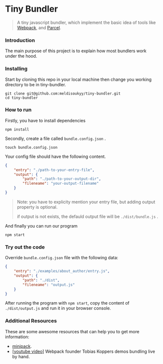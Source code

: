 # Tiny Bundler

> A tiny javascript bundler, which implement the basic idea of tools like [Webpack](https://github.com/webpack/webpack "Webpack Github Repo"), and [Parcel](https://github.com/parcel-bundler/parcel "Parcel Github Repo").

### Introduction

The main purpose of this project is to explain how most bundlers work under the hood.

### Installing

Start by cloning this repo in your local machine then change you working directory to be in tiny-bundler.

```shell
git clone git@github.com:meldisoukyy/tiny-bundler.git
cd tiny-bundler
```

### How to run

Firstly, you have to install dependencies

```shell
npm install
```

Secondly, create a file called `bundle.config.json` .

```shell
touch bundle.config.json
```

Your config file should have the following content.

```json
{
	"entry": "./path-to-your-entry-file",
	"output": {
		"path": "./path-to-your-output-dir",
		"fileneame": "your-output-filename"
	}
}
```

> Note: you have to explicity mention your entry file, but adding output property is optional.
>
> if output is not exists, the defauld output file will be `./dist/bundle.js` .

And finally you can run our program

```shell
npm start
```

### Try out the code

Override `bundle.config.json` file with the following data:

```json
{
	"entry": "./examples/about_author/entry.js",
	"output": {
		"path": "./dist",
		"fileneame": "output.js"
	}
}
```

After running the program with `npm start`, copy the content of `./dist/output.js` and run it in your browser console.

### Additional Resources

These are some awesome resources that can help you to get more information:

* [minipack](https://github.com/ronami/minipack).
* [[youtube video](https://www.youtube.com/watch?v=UNMkLHzofQI "Webpack founder Tobias Koppers demos bundling live by hand")] Webpack founder Tobias Koppers demos bundling live by hand.
